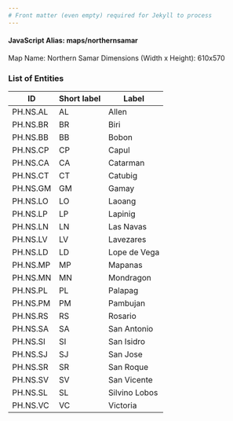 ```yaml
---
# Front matter (even empty) required for Jekyll to process
---
```


#### JavaScript Alias: maps/northernsamar

Map Name: Northern Samar
Dimensions (Width x Height): 610x570





### List of Entities

ID | Short label | Label
---|---|---|
PH.NS.AL | AL | Allen
PH.NS.BR | BR | Biri
PH.NS.BB | BB | Bobon
PH.NS.CP | CP | Capul
PH.NS.CA | CA | Catarman
PH.NS.CT | CT | Catubig
PH.NS.GM | GM | Gamay
PH.NS.LO | LO | Laoang
PH.NS.LP | LP | Lapinig
PH.NS.LN | LN | Las Navas
PH.NS.LV | LV | Lavezares
PH.NS.LD | LD | Lope de Vega
PH.NS.MP | MP | Mapanas
PH.NS.MN | MN | Mondragon
PH.NS.PL | PL | Palapag
PH.NS.PM | PM | Pambujan
PH.NS.RS | RS | Rosario
PH.NS.SA | SA | San Antonio
PH.NS.SI | SI | San Isidro
PH.NS.SJ | SJ | San Jose
PH.NS.SR | SR | San Roque
PH.NS.SV | SV | San Vicente
PH.NS.SL | SL | Silvino Lobos
PH.NS.VC | VC | Victoria